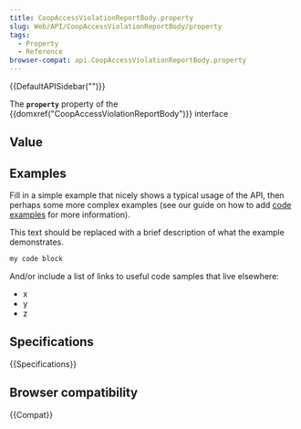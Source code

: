 ```yaml
---
title: CoopAccessViolationReportBody.property
slug: Web/API/CoopAccessViolationReportBody/property
tags:
  - Property
  - Reference
browser-compat: api.CoopAccessViolationReportBody.property
---
```

{{DefaultAPISidebar("")}}

The **`property`** property of the {{domxref("CoopAccessViolationReportBody")}} interface 

## Value



## Examples

Fill in a simple example that nicely shows a typical usage of the API, then perhaps some more complex examples (see our guide on how to add [code examples](/en-US/docs/MDN/Contribute/Structures/Code_examples) for more information).

This text should be replaced with a brief description of what the example demonstrates.

```js
my code block
```

And/or include a list of links to useful code samples that live elsewhere:

*   x
*   y
*   z

## Specifications

{{Specifications}}

## Browser compatibility

{{Compat}}


